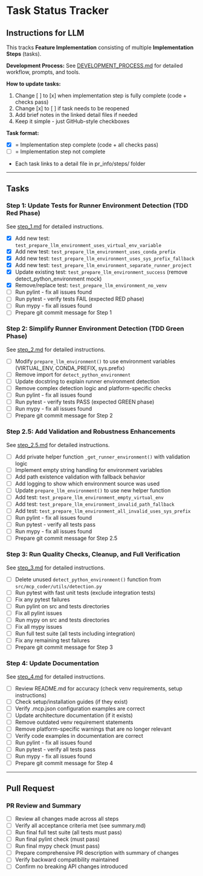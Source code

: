 # Task Status Tracker

## Instructions for LLM

This tracks **Feature Implementation** consisting of multiple **Implementation Steps** (tasks).

**Development Process:** See [DEVELOPMENT_PROCESS.md](./DEVELOPMENT_PROCESS.md) for detailed workflow, prompts, and tools.

**How to update tasks:**

1. Change [ ] to [x] when implementation step is fully complete (code + checks pass)
2. Change [x] to [ ] if task needs to be reopened
3. Add brief notes in the linked detail files if needed
4. Keep it simple - just GitHub-style checkboxes

**Task format:**

- [x] = Implementation step complete (code + all checks pass)
- [ ] = Implementation step not complete
- Each task links to a detail file in pr_info/steps/ folder

---

## Tasks

### Step 1: Update Tests for Runner Environment Detection (TDD Red Phase)
See [step_1.md](./steps/step_1.md) for detailed instructions.

- [x] Add new test: `test_prepare_llm_environment_uses_virtual_env_variable`
- [x] Add new test: `test_prepare_llm_environment_uses_conda_prefix`
- [x] Add new test: `test_prepare_llm_environment_uses_sys_prefix_fallback`
- [x] Add new test: `test_prepare_llm_environment_separate_runner_project`
- [x] Update existing test: `test_prepare_llm_environment_success` (remove detect_python_environment mock)
- [x] Remove/replace test: `test_prepare_llm_environment_no_venv`
- [ ] Run pylint - fix all issues found
- [ ] Run pytest - verify tests FAIL (expected RED phase)
- [ ] Run mypy - fix all issues found
- [ ] Prepare git commit message for Step 1

### Step 2: Simplify Runner Environment Detection (TDD Green Phase)
See [step_2.md](./steps/step_2.md) for detailed instructions.

- [ ] Modify `prepare_llm_environment()` to use environment variables (VIRTUAL_ENV, CONDA_PREFIX, sys.prefix)
- [ ] Remove import for `detect_python_environment`
- [ ] Update docstring to explain runner environment detection
- [ ] Remove complex detection logic and platform-specific checks
- [ ] Run pylint - fix all issues found
- [ ] Run pytest - verify tests PASS (expected GREEN phase)
- [ ] Run mypy - fix all issues found
- [ ] Prepare git commit message for Step 2

### Step 2.5: Add Validation and Robustness Enhancements
See [step_2.5.md](./steps/step_2.5.md) for detailed instructions.

- [ ] Add private helper function `_get_runner_environment()` with validation logic
- [ ] Implement empty string handling for environment variables
- [ ] Add path existence validation with fallback behavior
- [ ] Add logging to show which environment source was used
- [ ] Update `prepare_llm_environment()` to use new helper function
- [ ] Add test: `test_prepare_llm_environment_empty_virtual_env`
- [ ] Add test: `test_prepare_llm_environment_invalid_path_fallback`
- [ ] Add test: `test_prepare_llm_environment_all_invalid_uses_sys_prefix`
- [ ] Run pylint - fix all issues found
- [ ] Run pytest - verify all tests pass
- [ ] Run mypy - fix all issues found
- [ ] Prepare git commit message for Step 2.5

### Step 3: Run Quality Checks, Cleanup, and Full Verification
See [step_3.md](./steps/step_3.md) for detailed instructions.

- [ ] Delete unused `detect_python_environment()` function from `src/mcp_coder/utils/detection.py`
- [ ] Run pytest with fast unit tests (exclude integration tests)
- [ ] Fix any pytest failures
- [ ] Run pylint on src and tests directories
- [ ] Fix all pylint issues
- [ ] Run mypy on src and tests directories
- [ ] Fix all mypy issues
- [ ] Run full test suite (all tests including integration)
- [ ] Fix any remaining test failures
- [ ] Prepare git commit message for Step 3

### Step 4: Update Documentation
See [step_4.md](./steps/step_4.md) for detailed instructions.

- [ ] Review README.md for accuracy (check venv requirements, setup instructions)
- [ ] Check setup/installation guides (if they exist)
- [ ] Verify .mcp.json configuration examples are correct
- [ ] Update architecture documentation (if it exists)
- [ ] Remove outdated venv requirement statements
- [ ] Remove platform-specific warnings that are no longer relevant
- [ ] Verify code examples in documentation are correct
- [ ] Run pylint - fix all issues found
- [ ] Run pytest - verify all tests pass
- [ ] Run mypy - fix all issues found
- [ ] Prepare git commit message for Step 4

---

## Pull Request

### PR Review and Summary
- [ ] Review all changes made across all steps
- [ ] Verify all acceptance criteria met (see summary.md)
- [ ] Run final full test suite (all tests must pass)
- [ ] Run final pylint check (must pass)
- [ ] Run final mypy check (must pass)
- [ ] Prepare comprehensive PR description with summary of changes
- [ ] Verify backward compatibility maintained
- [ ] Confirm no breaking API changes introduced
